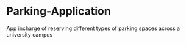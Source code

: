 # Parking-Application
App incharge of reserving different types of parking spaces across a university campus
